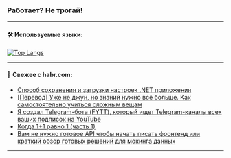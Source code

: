 ### Работает? Не трогай!

---
<!--
#### 🛠️ Technical stack:

![Java](https://img.shields.io/badge/Java-informational?logo=Oracle&style=flat&logoColor=white&color=FF4500)
![Kotlin](https://img.shields.io/badge/Kotlin-informational?logo=Kotlin&style=flat&logoColor=white&color=774D97)
![TS](https://img.shields.io/badge/TypeScript-informational?logo=typeScript&style=flat&logoColor=black&color=017acc)
![Python](https://img.shields.io/badge/Python-informational?logo=Python&style=flat&logoColor=black&color=ffdd54) <br>
![Spring](https://img.shields.io/badge/Spring-informational?logo=Spring&style=flat&logoColor=white&color=6DB33F) 
![SpringBoot](https://img.shields.io/badge/SpringBoot-informational?logo=SpringBoot&style=flat&logoColor=white&color=6DB33F)
![Nest](https://img.shields.io/badge/NestJS-informational?logo=NestJS&style=flat&logoColor=white&color=E0234E) 
![NodeJS](https://img.shields.io/badge/NodeJS-informational?logo=node.js&style=flat&logoColor=white&color=70A760)<br>
![PostgreSQL](https://img.shields.io/badge/PostgreSQL-informational?logo=PostgreSQL&style=flat&logoColor=white&color=DAA520)
![MongoDB](https://img.shields.io/badge/MongoDB-informational?logo=MongoDB&style=flat&logoColor=white&color=870000)
![Apache](https://img.shields.io/badge/Apache-informational?logo=apache&style=flat&logoColor=white&color=f74e28)

___ 
-->

#### 🛠️ Используемые языки:

[![Top Langs](https://github-readme-stats-82jvfl3w3-advtsettinggmailcoms-projects.vercel.app/api/top-langs/?username=zloylis&langs_count=10&hide_title=true&title_color=e6edf3&size_weight=0.5&count_weight=0.5&layout=compact&hide_progress=true&hide_border=true&theme=dracula)](https://github.com/zloylis)

<!---


####  :octocat:&nbsp;&nbsp; Статистика:

![GitHub stats](https://github-readme-stats-u2qms2cxw-advtsettinggmailcoms-projects.vercel.app/api?username=zloylis&show_icons=true&hide_border=true&theme=dracula&title_color=e6edf3&include_all_commits=true&count_private=true&hide_rank=false&hide_title=true&rank_icon=github)
-->
---

#### 💬 Свежее с habr.com:

<!-- BLOG-POST-LIST:START -->
- [Способ сохранения и загрузки настроек .NET приложения](https://habr.com/ru/articles/855350/?utm_source=habrahabr&utm_medium=rss&utm_campaign=855350)
- [[Перевод] Уже не джун, но знаний нужно всё больше. Как самостоятельно учиться сложным вещам](https://habr.com/ru/companies/ncloudtech/articles/855340/?utm_source=habrahabr&utm_medium=rss&utm_campaign=855340)
- [Я создал Telegram-бота &lpar;FYTT&rpar;, который ищет Telegram-каналы всех ваших подписок на YouTube](https://habr.com/ru/articles/855558/?utm_source=habrahabr&utm_medium=rss&utm_campaign=855558)
- [Когда 1+1 равно 1 &lpar;часть 1&rpar;](https://habr.com/ru/companies/first/articles/855242/?utm_source=habrahabr&utm_medium=rss&utm_campaign=855242)
- [Вам не нужно готовое API чтобы начать писать фронтенд или краткий обзор готовых решений для мокинга данных](https://habr.com/ru/articles/855524/?utm_source=habrahabr&utm_medium=rss&utm_campaign=855524)
<!-- BLOG-POST-LIST:END -->

---
